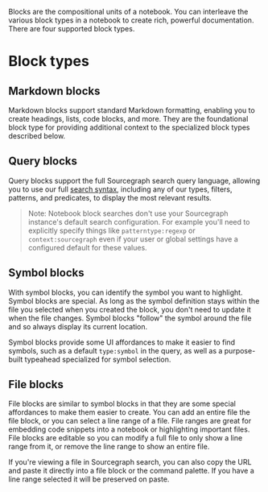 Blocks are the compositional units of a notebook. You can interleave the various block types in a notebook to create rich, powerful documentation. There are four supported block types.

# Block types

## Markdown blocks
Markdown blocks support standard Markdown formatting, enabling you to create headings, lists, code blocks, and more. They are the foundational block type for providing additional context to the specialized block types described below.

## Query blocks
Query blocks support the full Sourcegraph search query language, allowing you to use our full [search syntax](../code_search/reference/index.md), including any of our types, filters, patterns, and predicates, to display the most relevant results.

> Note: Notebook block searches don't use your Sourcegraph instance's default search configuration. For example you'll need to explicitly specify things like `patterntype:regexp` or `context:sourcegraph` even if your user or global settings have a configured default for these values.

## Symbol blocks
With symbol blocks, you can identify the symbol you want to highlight. Symbol blocks are special. As long as the symbol definition stays within the file you selected when you created the block, you don't need to update it when the file changes. Symbol blocks "follow" the symbol around the file and so always display its current location.

Symbol blocks provide some UI affordances to make it easier to find symbols, such as a default `type:symbol` in the query, as well as a purpose-built typeahead specialized for symbol selection.

## File blocks
File blocks are similar to symbol blocks in that they are some special affordances to make them easier to create. You can add an entire file the file block, or you can select a line range of a file. File ranges are great for embedding code snippets into a notebook or highlighting important files. File blocks are editable so you can modify a full file to only show a line range from it, or remove the line range to show an entire file.

If you're viewing a file in Sourcegraph search, you can also copy the URL and paste it directly into a file block or the command palette. If you have a line range selected it will be preserved on paste.
